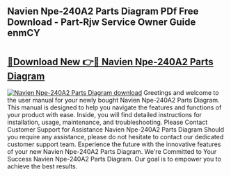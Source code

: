 ## Navien Npe-240A2 Parts Diagram PDf Free Download - Part-Rjw Service Owner Guide enmCY

# <h2><a href="http://dfqshnv.blite.top/?on=Navien+Npe-240A2+Parts+Diagram">🔗Download New 👉🔴 Navien Npe-240A2 Parts Diagram</a></h2>

[![Navien Npe-240A2 Parts Diagram download](https://i.imgur.com/lujVjoI.png)](http://dfqshnv.blite.top/?on=Navien+Npe-240A2+Parts+Diagram)
Greetings and welcome to the user manual for your newly bought Navien Npe-240A2 Parts Diagram. This manual is designed to help you navigate the features and functions of your product with ease. Inside, you will find detailed instructions for installation, usage, maintenance, and troubleshooting. Please Contact Customer Support for Assistance Navien Npe-240A2 Parts Diagram Should you require any assistance, please do not hesitate to contact our dedicated customer support team. Experience the future with the innovative features of your new Navien Npe-240A2 Parts Diagram. We're Committed to Your Success Navien Npe-240A2 Parts Diagram. Our goal is to empower you to achieve the best results.
